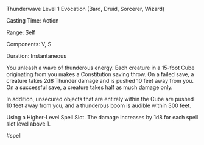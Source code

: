 Thunderwave
Level 1 Evocation (Bard, Druid, Sorcerer, Wizard)

Casting Time: Action

Range: Self

Components: V, S

Duration: Instantaneous

You unleash a wave of thunderous energy. Each creature in a 15-foot Cube originating from you makes a Constitution saving throw. On a failed save, a creature takes 2d8 Thunder damage and is pushed 10 feet away from you. On a successful save, a creature takes half as much damage only.

In addition, unsecured objects that are entirely within the Cube are pushed 10 feet away from you, and a thunderous boom is audible within 300 feet.

Using a Higher-Level Spell Slot. The damage increases by 1d8 for each spell slot level above 1.

#spell